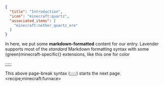 ```json
{
  "title": "Introduction",
  "icon": "minecraft:quartz",
  "associated_items": [
    "minecraft:nether_quartz_ore"
  ]
}
```

In here, we put some **markdown-formatted** content for our entry. Lavender
supports most of the *standard* Markdown formatting syntax with some
{green}minecraft-specific{} extensions, like this one for color

;;;;;

This above page-break syntax (;;;;;) starts the next page.
<recipe;minecraft:furnace>